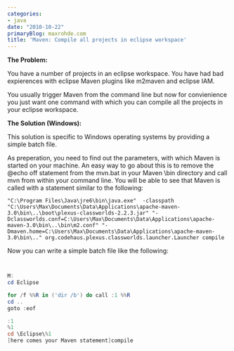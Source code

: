 ```yaml
---
categories:
- java
date: "2010-10-22"
primaryBlog: maxrohde.com
title: 'Maven: Compile all projects in eclipse workspace'
---
```


**The Problem:**

You have a number of projects in an eclipse workspace. You have had bad expierences with eclipse Maven plugins like m2maven and eclipse IAM.

You usually trigger Maven from the command line but now for convienience you just want one command with which you can compile all the projects in your eclipse workspace.

**The Solution (Windows):**

This solution is specific to Windows operating systems by providing a simple batch file.

As preperation, you need to find out the parameters, with which Maven is started on your machine. An easy way to go about this is to remove the @echo off statement from the mvn.bat in your Maven \\bin directory and call mvn from within your command line. You will be able to see that Maven is called with a statement similar to the following:

```
"C:\Program Files\Java\jre6\bin\java.exe"  -classpath "C:\Users\Max\Documents\Data\Applications\apache-maven-3.0\bin\..\boot\plexus-classworlds-2.2.3.jar" "-Dclassworlds.conf=C:\Users\Max\Documents\Data\Applications\apache-maven-3.0\bin\..\bin\m2.conf" "-Dmaven.home=C:\Users\Max\Documents\Data\Applications\apache-maven-3.0\bin\.." org.codehaus.plexus.classworlds.launcher.Launcher compile
```

Now you can write a simple batch file like the following:

```powershell


M:
cd Eclipse

for /f %%R in ('dir /b') do call :1 %%R
cd ..
goto :eof

:1
%1
cd \Eclipse\%1
[here comes your Maven statement]compile
```